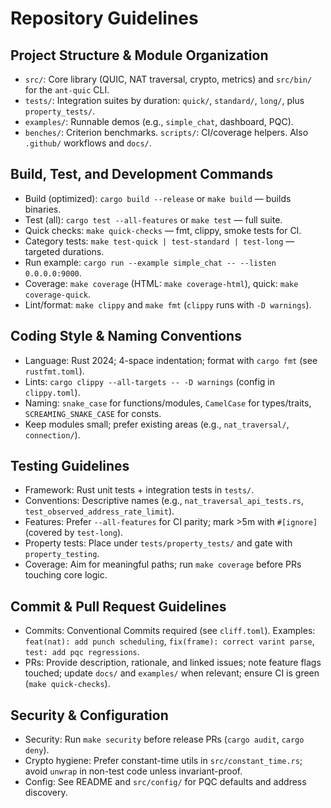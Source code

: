 # Repository Guidelines

## Project Structure & Module Organization
- `src/`: Core library (QUIC, NAT traversal, crypto, metrics) and `src/bin/` for the `ant-quic` CLI.
- `tests/`: Integration suites by duration: `quick/`, `standard/`, `long/`, plus `property_tests/`.
- `examples/`: Runnable demos (e.g., `simple_chat`, dashboard, PQC).
- `benches/`: Criterion benchmarks. `scripts/`: CI/coverage helpers. Also `.github/` workflows and `docs/`.

## Build, Test, and Development Commands
- Build (optimized): `cargo build --release` or `make build` — builds binaries.
- Test (all): `cargo test --all-features` or `make test` — full suite.
- Quick checks: `make quick-checks` — fmt, clippy, smoke tests for CI.
- Category tests: `make test-quick | test-standard | test-long` — targeted durations.
- Run example: `cargo run --example simple_chat -- --listen 0.0.0.0:9000`.
- Coverage: `make coverage` (HTML: `make coverage-html`), quick: `make coverage-quick`.
- Lint/format: `make clippy` and `make fmt` (`clippy` runs with `-D warnings`).

## Coding Style & Naming Conventions
- Language: Rust 2024; 4-space indentation; format with `cargo fmt` (see `rustfmt.toml`).
- Lints: `cargo clippy --all-targets -- -D warnings` (config in `clippy.toml`).
- Naming: `snake_case` for functions/modules, `CamelCase` for types/traits, `SCREAMING_SNAKE_CASE` for consts.
- Keep modules small; prefer existing areas (e.g., `nat_traversal/`, `connection/`).

## Testing Guidelines
- Framework: Rust unit tests + integration tests in `tests/`.
- Conventions: Descriptive names (e.g., `nat_traversal_api_tests.rs`, `test_observed_address_rate_limit`).
- Features: Prefer `--all-features` for CI parity; mark >5m with `#[ignore]` (covered by `test-long`).
- Property tests: Place under `tests/property_tests/` and gate with `property_testing`.
- Coverage: Aim for meaningful paths; run `make coverage` before PRs touching core logic.

## Commit & Pull Request Guidelines
- Commits: Conventional Commits required (see `cliff.toml`). Examples: `feat(nat): add punch scheduling`, `fix(frame): correct varint parse`, `test: add pqc regressions`.
- PRs: Provide description, rationale, and linked issues; note feature flags touched; update `docs/` and `examples/` when relevant; ensure CI is green (`make quick-checks`).

## Security & Configuration
- Security: Run `make security` before release PRs (`cargo audit`, `cargo deny`).
- Crypto hygiene: Prefer constant-time utils in `src/constant_time.rs`; avoid `unwrap` in non-test code unless invariant-proof.
- Config: See README and `src/config/` for PQC defaults and address discovery.

